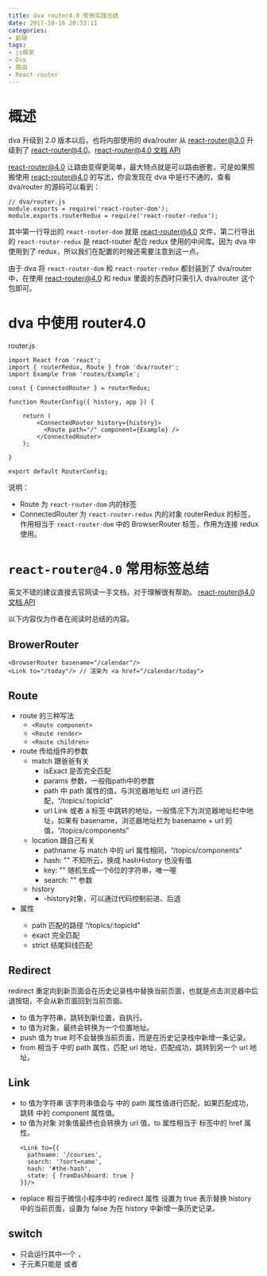 ```yaml
---
title: dva router4.0 使用实践总结
date: 2017-10-16 20:33:11
categories:
- 前端
tags:
- js框架
- Dva
- 路由
- React-router
---
```


# 概述

dva 升级到 2.0 版本以后，也将内部使用的 dva/router 从 react-router@3.0 升级到了 react-router@4.0。[react-router@4.0 文档 API](https://reacttraining.com/react-router/web/guides/philosophy)

react-router@4.0 让路由变得更简单，最大特点就是可以路由嵌套，可是如果照搬使用 react-router@4.0 的写法，你会发现在 dva 中是行不通的，查看 dva/router 的源码可以看到：

```
// dva/router.js
module.exports = require('react-router-dom');
module.exports.routerRedux = require('react-router-redux');
```

其中第一行导出的 `react-router-dom` 就是 react-router@4.0 文件，第二行导出的 `react-router-redux` 是 react-router 配合 redux 使用的中间库。因为 dva 中使用到了 redux，所以我们在配置的时候还需要注意到这一点。

由于 dva 将 `react-router-dom` 和 `react-router-redux` 都封装到了 dva/router 中，在使用 react-router@4.0 和 redux 里面的东西时只需引入 dva/router 这个包即可。

# dva 中使用 router4.0

router.js

```
import React from 'react';
import { routerRedux, Route } from 'dva/router';
import Example from 'routes/Example';

const { ConnectedRouter } = routerRedux;

function RouterConfig({ history, app }) {

    return (
        <ConnectedRouter history={history}>
          <Route path="/" component={Example} />
        </ConnectedRouter>
    );

}

export default RouterConfig;
```

说明：
- Route 为 `react-router-dom` 内的标签
- ConnectedRouter 为 `react-router-redux` 内的对象 routerRedux 的标签，作用相当于 `react-router-dom` 中的 BrowserRouter 标签，作用为连接 redux 使用。

# `react-router@4.0` 常用标签总结

英文不错的建议直接去官网读一手文档，对于理解很有帮助。
[react-router@4.0 文档 API](https://reacttraining.com/react-router/web/guides/philosophy) 

以下内容仅为作者在阅读时总结的内容。

## BrowerRouter

```
<BrowserRouter basename="/calendar"/>
<Link to="/today"/> // 渲染为 <a href="/calendar/today">
```

## Route

- route 的三种写法
    - `<Route component>`
    - `<Route render>`
    - `<Route children>`
- route 传给组件的参数
    - match    跟爸爸有关
        - isExact        是否完全匹配
        - params       参数，一般指path中的参数
        - path           <route>中 path 属性的值，与浏览器地址栏 url 进行匹配，“/topics/:topicId”
        - url              Link 或者 a 标签 中跳转的地址，一般情况下为浏览器地址栏中地址，如果有 basename，浏览器地址栏为 basename + url 的值，“/topics/components”
    - location    跟自己有关
        - pathname    与 match 中的 url 属性相同，“/topics/components”    
        - hash: ""        不知所云，换成 hashHistory 也没有值
        - key: ""          随机生成一个6位的字符串，唯一喔
        - search: ""      参数 
    - history            
        - -history对象，可以通过代码控制前进、后退
- <route> 属性
    - path        匹配的路径  “/topics/:topicId”
    - exact        完全匹配 
    - strict        结尾斜线匹配 

## Redirect

redirect 重定向到新页面会在历史记录栈中替换当前页面，也就是点击浏览器中后退按钮，不会从新页面回到当前页面。
- to   值为字符串，跳转到新位置，自执行。
- to   值为对象，最终会转换为一个位置地址。
- push    值为 true 时不会替换当前页面，而是在历史记录栈中新增一条记录。
- from    相当于 <route> 中的 path 属性，匹配 url 地址，匹配成功，跳转到另一个 url 地址。

## Link
- to 值为字符串
    该字符串值会与 <route> 中的 path 属性值进行匹配，如果匹配成功，跳转 <route> 中的 component 属性值。
- to 值为对象
    对象值最终也会转换为 url 值。to 属性相当于 <a> 标签中的 href 属性。
    ```
    <Link to={{
      pathname: '/courses',
      search: '?sort=name',
      hash: '#the-hash',
      state: { fromDashboard: true }
    }}/>
    ```
- replace
    相当于微信小程序中的 redirect 属性
    设置为 true 表示替换 history 中的当前页面，设置为 false 为在 history 中新增一条历史记录。

## switch
- 只会运行其中一个 <route>，
- 子元素只能是 <route> 或者 <redirect>




